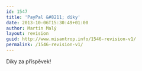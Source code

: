 ```yaml
---
id: 1547
title: 'PayPal &#8211; díky'
date: 2013-10-06T15:30:49+01:00
author: Martin Malý
layout: revision
guid: http://www.misantrop.info/1546-revision-v1/
permalink: /1546-revision-v1/
---
```

Díky za příspěvek!